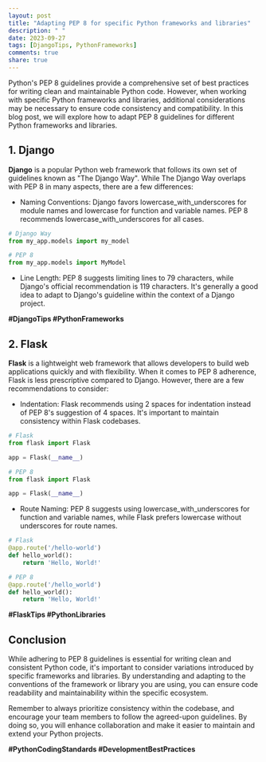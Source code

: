 ```yaml
---
layout: post
title: "Adapting PEP 8 for specific Python frameworks and libraries"
description: " "
date: 2023-09-27
tags: [DjangoTips, PythonFrameworks]
comments: true
share: true
---
```


Python's PEP 8 guidelines provide a comprehensive set of best practices for writing clean and maintainable Python code. However, when working with specific Python frameworks and libraries, additional considerations may be necessary to ensure code consistency and compatibility. In this blog post, we will explore how to adapt PEP 8 guidelines for different Python frameworks and libraries.

## 1. Django

**Django** is a popular Python web framework that follows its own set of guidelines known as "The Django Way". While The Django Way overlaps with PEP 8 in many aspects, there are a few differences:

- Naming Conventions: Django favors lowercase_with_underscores for module names and lowercase for function and variable names. PEP 8 recommends lowercase_with_underscores for all cases.

```python
# Django Way
from my_app.models import my_model

# PEP 8
from my_app.models import MyModel
```

- Line Length: PEP 8 suggests limiting lines to 79 characters, while Django's official recommendation is 119 characters. It's generally a good idea to adapt to Django's guideline within the context of a Django project.

**#DjangoTips #PythonFrameworks**

## 2. Flask

**Flask** is a lightweight web framework that allows developers to build web applications quickly and with flexibility. When it comes to PEP 8 adherence, Flask is less prescriptive compared to Django. However, there are a few recommendations to consider:

- Indentation: Flask recommends using 2 spaces for indentation instead of PEP 8's suggestion of 4 spaces. It's important to maintain consistency within Flask codebases.

```python
# Flask
from flask import Flask

app = Flask(__name__)

# PEP 8
from flask import Flask

app = Flask(__name__)
```

- Route Naming: PEP 8 suggests using lowercase_with_underscores for function and variable names, while Flask prefers lowercase without underscores for route names.

```python
# Flask
@app.route('/hello-world')
def hello_world():
    return 'Hello, World!'

# PEP 8
@app.route('/hello_world')
def hello_world():
    return 'Hello, World!'
```

**#FlaskTips #PythonLibraries**

## Conclusion

While adhering to PEP 8 guidelines is essential for writing clean and consistent Python code, it's important to consider variations introduced by specific frameworks and libraries. By understanding and adapting to the conventions of the framework or library you are using, you can ensure code readability and maintainability within the specific ecosystem.

Remember to always prioritize consistency within the codebase, and encourage your team members to follow the agreed-upon guidelines. By doing so, you will enhance collaboration and make it easier to maintain and extend your Python projects.

**#PythonCodingStandards #DevelopmentBestPractices**